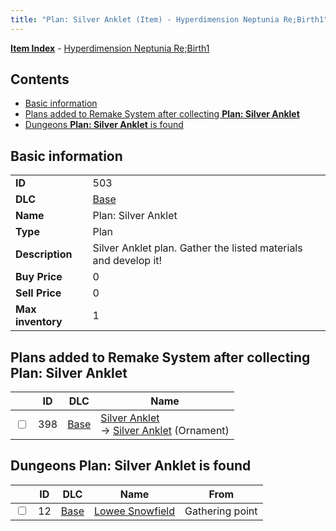 ```yaml
---
title: "Plan: Silver Anklet (Item) - Hyperdimension Neptunia Re;Birth1"
---
```


[**Item Index**](/neptunia/rb1/item/index.html) - [Hyperdimension Neptunia Re;Birth1](/neptunia/rb1)

## Contents

- [Basic information](#basic-information)
- [Plans added to Remake System after collecting **Plan: Silver Anklet**](#plans-added-to-remake-system-after-collecting-plan-silver-anklet)
- [Dungeons **Plan: Silver Anklet** is found](#dungeons-plan-silver-anklet-is-found)

## Basic information

|   |   |
| -- | -- |
| **ID** | 503 |
| **DLC** | [Base](/neptunia/rb1/dlc/1-base.html) |
| **Name** | Plan: Silver Anklet |
| **Type** | Plan |
| **Description** | Silver Anklet plan. Gather the listed materials and develop it! |
| **Buy Price** | 0 |
| **Sell Price** | 0 |
| **Max inventory** | 1 |


## Plans added to Remake System after collecting **Plan: Silver Anklet**

|    | ID | DLC | Name |
| -- | -- | --- | ---- |
| <input type="checkbox" id="rb1-remake-1-398" class="trackbox" /> | 398 | [Base](/neptunia/rb1/dlc/1-base.html) | [Silver Anklet](/neptunia/rb1/remake/1-398-silver-anklet.html)<br /> → [Silver Anklet](/neptunia/rb1/item/1-2724-silver-anklet.html) (Ornament) |


## Dungeons **Plan: Silver Anklet** is found

|    | ID | DLC | Name | From |
| -- | -- | --- | ---- | ---- |
| <input type="checkbox" id="rb1-dungeon-1-12" class="trackbox" /> | 12 | [Base](/neptunia/rb1/dlc/1-base.html) | [Lowee Snowfield](/neptunia/rb1/dungeon/1-12-lowee-snowfield.html) | Gathering point |
